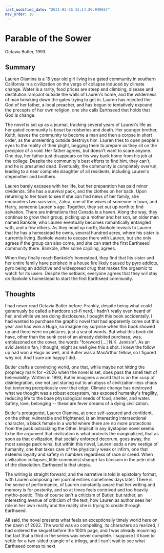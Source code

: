 ```yaml
---
last_modified_date: "2021-01-26 13:14:26.949657"
nav_order: 16
---
```


# Parable of the Sower
Octavia Butler, 1993

## Summary
Lauren Olamina is a 15 year old girl living in a gated community in southern California in a civilization on the verge of collapse induced by climate change. Water is a rarity, food prices are steep and climbing, disease and destitution rampant outside the walls of Lauren's home, and the wilderness of man breaking down the gates trying to get in. Lauren has rejected the God of her father, a local preacher, and has begun to tentatively expound the precepts of her own religion, one she calls Earthseed that holds that God is change.

The novel is set up as a journal, tracking several years of Lauren's life as her gated community is beset by robberies and death. Her younger brother, Keith, leaves the community to become a man and then a corpse in short order, as the unrelenting outside destroys him. Lauren tries to open people's eyes to the reality of their plight, begging them to prepare as they sit on the precipice of a void. Her father agrees, but doesn't want to scare anyone. One day, her father just disappears on his way back home from his job at the college. Despite the community's best efforts to find him, they can't, and he is presumed dead. Eventually, the community is completely overrun, leading to a near complete slaughter of all residents, including Lauren's stepmother and brothers.

Lauren barely escapes with her life, but her preparation has paid minor dividends. She has a survival pack, and the clothes on her back. Upon returning to her town to see if she can find news of her family, she encounters two survivors, Zahra, one of the wives of someone in town, and Harry, someone Lauren's age. Together, they set out up north to find salvation. There are intimations that Canada is a haven. Along the way, they continue to grow their group, picking up a mother and her son, an older man named Bankole, who Lauren eventually becomes romantically entangled with, and a few others. As they head up north, Bankole reveals to Lauren that he has a homestead he owns, several hundred acres, where his sister is currently living. Bankole wants to escape there with Lauren, but she only agrees if the group can also come, and she can start the first Earthseed community there. Bankole, after some cajoling, agrees.

When they finally reach Bankole's homestead, they find that his sister and her entire family have perished in a house fire likely caused by pyro addicts, pyro being an addictive and widespread drug that makes fire orgasmic to watch for its users. Despite the setback, everyone agrees that they will stay on Bankole's homestead to start the first Earthseed community.

## Thoughts
I had never read Octavia Butler before. Frankly, despite being what could generously be called a hardcore sci-fi nerd, I hadn't really even heard of her, and while we are doing disclosures, I bought this book accidentally. I had wanted to purchase the graphic novel that had apparently come out this year and had won a Hugo, so imagine my surprise when this book showed up and there were no pictures, just a sea of words. But what this book did have, other than the sunk cost of an already debited purchase, was, emblazoned on the cover, the words "foreword [...] N.K. Jemisin". As an avid Jemisin fan, I thought, might as well give this a shot. I knew the follow up had won a Hugo as well, and Butler was a MacArthur fellow, so I figured why not. And I sure am happy I did.

Butler crafts a convincing world, one that, while maybe not hitting the prophecy mark for ~2026 when the novel is set, does pass the smell test of believability. Written in 1993, Butler imagines a world that is on the cusp of disintegration, one not just staring out to an abyss of civilization-less chaos but teetering precipitously over that edge. Climate change has destroyed what we thought was a robust ecosystem, has exposed humanity's fragility, reducing life to the base physiological needs of food, shelter, and water. Safety, love, belonging -- these are fever dreams of a dying civilization.

Butler's protagonist, Lauren Olamina, at once self-assured and confident, on the other, vulnerable and frightened, is an interesting intersectional character, a black female in a world where there are no more protections from the pack ostracizing the Other. Implicit in any dystopian novel seems to be the argument that civilization is what protects the marginalized, that as soon as that civilization, that socially enforced decorum, goes away, the most savage pack wins, but within this novel, Lauren leads a new vestige of humanity, one that takes care of the physically weak or infirm, one that esteems loyalty and safety in numbers regardless of race or creed. When civilization collapses, little communist shangri-las blossom in the petri dish of the dissolution. Earthseed is that utopia.

The writing is straight forward, and the narrative is told in epistolary format, with Lauren composing her journal entries sometimes days later. There is the sense of performance, of Lauren constantly aware that her writing and memory is for posterity, and so at times feels contrived and too heavily mytho-poetic. This of course isn't a criticism of Butler, but rather, an interesting avenue of criticism of the text, how Lauren as author sees her role in her own reality and the reality she is trying to create through Earthseed.

All said, the novel presents what feels an exceptionally timely world here on the dawn of 2022. The world was so compelling, its characters so realized, I had ordered the sequel before the 100th page, and I was already mourning the fact that a third in the series was never complete. I suppose I'll have to settle for a two-sided triangle of a trilogy, and I can't wait to see what Earthseed comes to next.